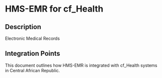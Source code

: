# HMS-EMR for cf_Health

## Description

Electronic Medical Records

## Integration Points

This document outlines how HMS-EMR is integrated with cf_Health systems in Central African Republic.
